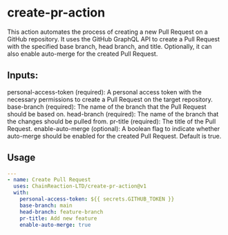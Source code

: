 # create-pr-action

This action automates the process of creating a new Pull Request on a GitHub repository. It uses the GitHub GraphQL API to create a Pull Request with the specified base branch, head branch, and title. Optionally, it can also enable auto-merge for the created Pull Request.

## Inputs:
personal-access-token (required): A personal access token with the necessary permissions to create a Pull Request on the target repository.
base-branch (required): The name of the branch that the Pull Request should be based on.
head-branch (required): The name of the branch that the changes should be pulled from.
pr-title (required): The title of the Pull Request.
enable-auto-merge (optional): A boolean flag to indicate whether auto-merge should be enabled for the created Pull Request. Default is true.


## Usage
```yaml
---
- name: Create Pull Request
  uses: ChainReaction-LTD/create-pr-action@v1
  with:
    personal-access-token: ${{ secrets.GITHUB_TOKEN }}
    base-branch: main
    head-branch: feature-branch
    pr-title: Add new feature
    enable-auto-merge: true
```